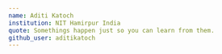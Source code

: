 ```yaml
---
name: Aditi Katoch
institution: NIT Hamirpur India
quote: Somethings happen just so you can learn from them.
github_user: aditikatoch
---
```

